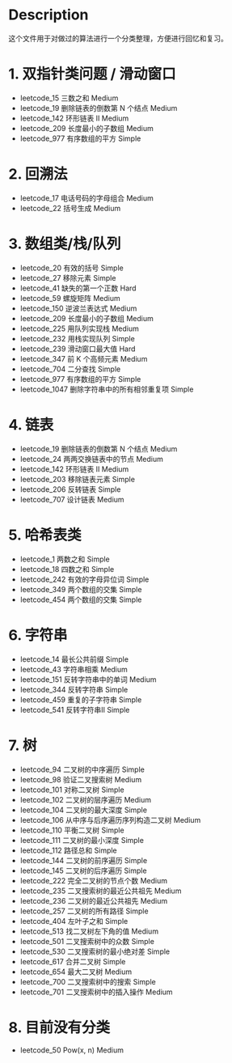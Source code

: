 # Description
这个文件用于对做过的算法进行一个分类整理，方便进行回忆和复习。

# 1. 双指针类问题 / 滑动窗口
- leetcode_15 三数之和 Medium
- leetcode_19 删除链表的倒数第 N 个结点 Medium
- leetcode_142 环形链表 II Medium
- leetcode_209 长度最小的子数组 Medium
- leetcode_977 有序数组的平方 Simple


# 2. 回溯法
- leetcode_17 电话号码的字母组合 Medium
- leetcode_22 括号生成 Medium


# 3. 数组类/栈/队列
- leetcode_20  有效的括号 Simple
- leetcode_27  移除元素 Simple
- leetcode_41  缺失的第一个正数 Hard
- leetcode_59  螺旋矩阵 Medium
- leetcode_150 逆波兰表达式 Medium
- leetcode_209 长度最小的子数组 Medium
- leetcode_225 用队列实现栈 Medium
- leetcode_232 用栈实现队列 Simple
- leetcode_239 滑动窗口最大值 Hard
- leetcode_347 前 K 个高频元素 Medium
- leetcode_704 二分查找 Simple
- leetcode_977 有序数组的平方 Simple
- leetcode_1047 删除字符串中的所有相邻重复项 Simple

# 4. 链表
- leetcode_19 删除链表的倒数第 N 个结点 Medium
- leetcode_24 两两交换链表中的节点 Medium
- leetcode_142 环形链表 II Medium
- leetcode_203 移除链表元素 Simple
- leetcode_206 反转链表 Simple
- leetcode_707 设计链表 Medium

# 5. 哈希表类
- leetcode_1 两数之和 Simple
- leetcode_18 四数之和 Simple
- leetcode_242 有效的字母异位词 Simple
- leetcode_349 两个数组的交集 Simple
- leetcode_454 两个数组的交集 Simple

# 6. 字符串
- leetcode_14 最长公共前缀 Simple
- leetcode_43 字符串相乘 Medium
- leetcode_151 反转字符串中的单词 Medium
- leetcode_344 反转字符串 Simple
- leetcode_459 重复的子字符串 Simple
- leetcode_541 反转字符串II Simple

# 7. 树
- leetcode_94 二叉树的中序遍历 Simple
- leetcode_98 验证二叉搜索树 Medium
- leetcode_101 对称二叉树 Simple
- leetcode_102 二叉树的层序遍历 Medium 
- leetcode_104 二叉树的最大深度 Simple 
- leetcode_106 从中序与后序遍历序列构造二叉树 Medium
- leetcode_110 平衡二叉树 Simple 
- leetcode_111 二叉树的最小深度 Simple 
- leetcode_112 路径总和 Simple 
- leetcode_144 二叉树的前序遍历 Simple
- leetcode_145 二叉树的后序遍历 Simple 
- leetcode_222 完全二叉树的节点个数 Medium
- leetcode_235 二叉搜索树的最近公共祖先 Medium
- leetcode_236 二叉树的最近公共祖先 Medium
- leetcode_257 二叉树的所有路径 Simple
- leetcode_404 左叶子之和 Simple
- leetcode_513 找二叉树左下角的值 Medium
- leetcode_501 二叉搜索树中的众数 Simple
- leetcode_530 二叉搜索树的最小绝对差 Simple
- leetcode_617 合并二叉树 Simple
- leetcode_654 最大二叉树 Medium
- leetcode_700 二叉搜索树中的搜索 Simple
- leetcode_701 二叉搜索树中的插入操作 Medium

# 8. 目前没有分类
- leetcode_50 Pow(x, n) Medium
